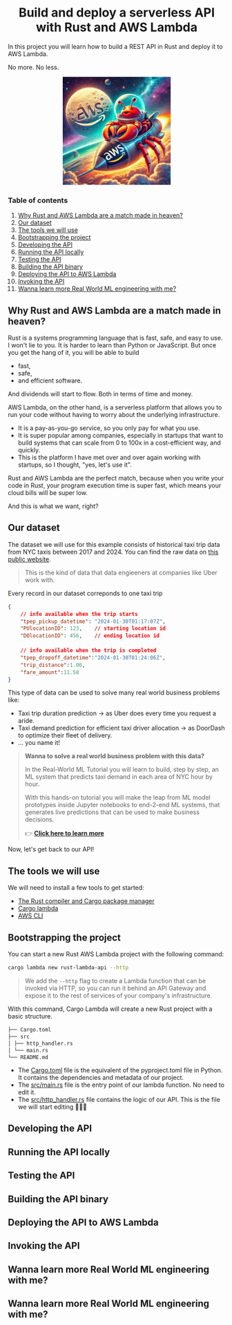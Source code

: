 <div align="center">
    <h1>Build and deploy a serverless API with Rust and AWS Lambda</h1>
</div>

In this project you will learn how to build a REST API in Rust and deploy it to AWS Lambda.

No more.
No less.

<div align="center">
    <img src="./media/ferris_to_the_moon.webp" width='250' />
</div>


### Table of contents
1. [Why Rust and AWS Lambda are a match made in heaven?](#why-rust-and-aws-lambda-are-a-match-made-in-heaven)
2. [Our dataset](#our-dataset)
3. [The tools we will use](#the-tools-we-will-use)
4. [Bootstrapping the project](#bootstrapping-the-project)
5. [Developing the API](#developing-the-api)
6. [Running the API locally](#running-the-api-locally)
7. [Testing the API](#testing-the-api)
8. [Building the API binary](#building-the-api-binary)
8. [Deploying the API to AWS Lambda](#deploying-the-api-to-aws-lambda)
9. [Invoking the API](#invoking-the-api)
8. [Wanna learn more Real World ML engineering with me?](#wanna-learn-more-real-world-ml-engineering-with-me)


## Why Rust and AWS Lambda are a match made in heaven?

Rust is a systems programming language that is fast, safe, and easy to use.
I won't lie to you. It is harder to learn than Python or JavaScript.
But once you get the hang of it, you will be able to build
- fast,
- safe,
- and efficient software.

And dividends will start to flow. Both in terms of time and money.

AWS Lambda, on the other hand, is a serverless platform that allows you to run your code without having to worry about the underlying infrastructure.

- It is a pay-as-you-go service, so you only pay for what you use.
- It is super popular among companies, especially in startups that want to build systems that can scale from 0 to 100x in a cost-efficient way, and quickly.
- This is the platform I have met over and over again working with startups, so I thought, "yes, let's use it".


Rust and AWS Lambda are the perfect match, because when you write your code in Rust, your program execution
time is super fast, which means your cloud bills will be super low.

And this is what we want, right?


## Our dataset

The dataset we will use for this example consists of historical taxi trip data from NYC taxis between 2017 and 2024. You can find the raw data
on [this public website](https://www.nyc.gov/site/tlc/about/tlc-trip-record-data.page).

> This is the kind of data that data engieeners at companies like Uber work with.

Every record in our dataset correponds to one taxi trip
```json
{
    // info available when the trip starts
    "tpep_pickup_datetime": "2024-01-30T01:17:07Z",
    "PUlocationID": 123,    // starting location id
    "DOlocationID": 456,    // ending location id

    // info available when the trip is completed
    "tpep_dropoff_datetime":"2024-01-30T01:24:06Z",
    "trip_distance":1.06,
    "fare_amount":11.58
}
```
This type of data can be used to solve many real world business problems like:

* Taxi trip duration prediction → as Uber does every time you request a aride.
* Taxi demand prediction for efficient taxi driver allocation → as DoorDash to optimize their fleet of delivery.
* ... you name it!


> **Wanna to solve a real world business problem with this data?**
>
> In the Real-World ML Tutorial you will learn to build, step by step, an ML system that predicts taxi demand in each area of NYC hour by hour.
>
> With this hands-on tutorial you will make the leap from ML model prototypes inside Jupyter notebooks to end-2-end ML systems, that generates live predictions that can be used to make business decisions.
>
> 👉 **[Click here to learn more](https://realworldmachinelearning.carrd.co/)**

Now, let's get back to our API!

## The tools we will use

We will need to install a few tools to get started:

- [The Rust compiler and Cargo package manager](https://www.rust-lang.org/tools/install)
- [Cargo lambda](https://www.cargo-lambda.info/guide/getting-started.html)
- [AWS CLI](https://aws.amazon.com/cli/)


## Bootstrapping the project

You can start a new Rust AWS Lambda project with the following command:

```bash
cargo lambda new rust-lambda-api --http
```

> We add the `--http` flag to create a Lambda function that can be invoked via HTTP, so you can
> run it behind an API Gateway and expose it to the rest of services of your company's infrastructure.

With this command, Cargo Lambda will create a new Rust project with a basic structure.
```
├── Cargo.toml
├── src
│ ├── http_handler.rs
│ └── main.rs
└── README.md
```

* The [Cargo.toml](./Cargo.toml) file is the equivalent of the pyproject.toml file in Python. It contains the dependencies and metadata of our project.
* The [src/main.rs](./src/main.rs) file is the entry point of our lambda function. No need to edit it.
* The [src/http_handler.rs](./src/http_handler.rs) file contains the logic of our API. This is the file we will start editing 👨🏻‍💻

## Developing the API



## Running the API locally



## Testing the API



## Building the API binary



## Deploying the API to AWS Lambda



## Invoking the API



## Wanna learn more Real World ML engineering with me?







## Wanna learn more Real World ML engineering with me?






